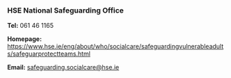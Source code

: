 ###  HSE National Safeguarding Office

**Tel:** 061 46 1165

**Homepage:** [
https://www.hse.ie/eng/about/who/socialcare/safeguardingvulnerableadults/safeguarprotectteams.html
](https://www.hse.ie/eng/about/who/socialcare/safeguardingvulnerableadults/safeguarprotectteams.html)

**Email:** [ safeguarding.socialcare@hse.ie
](mailto:safeguarding.socialcare@hse.ie)
